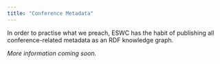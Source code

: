 ```yaml
---
title: "Conference Metadata"
---
```


In order to practise what we preach, ESWC has the habit of publishing all conference-related metadata as an RDF knowledge graph.

*More information coming soon.* 
